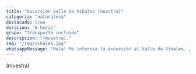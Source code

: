 ```yaml
---
title: "Excursión Valle de Viñales (muestra)"
categoria: "naturaleza"
destacado: true
duracion: "6 horas"
grupo: "Transporte incluido"
descripcion: "(muestra)."
img: "/img/viñales.jpg"
whatsappMessage: "Hola! Me interesa la excursión al Valle de Viñales. ¿Podrían darme más información sobre el itinerario, qué incluye y precios?"
---
```


(muestra)
